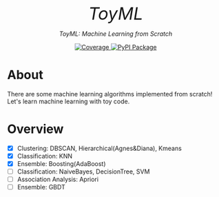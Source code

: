 <p align="center" style="font-size:40px; margin:0px 10px 0px 10px">
    <em>ToyML</em>
</p>
<p align="center">
    <em>ToyML: Machine Learning from Scratch</em>
</p>
<center>
<a href="https://codecov.io/gh/shenxiangzhuang/ToyML" target="_blank">
    <img src="https://codecov.io/gh/shenxiangzhuang/ToyML/branch/master/graph/badge.svg" alt="Coverage">
</a>
<a href="https://pypi.org/project/toyml" target="_blank">
    <img src="https://badge.fury.io/py/toyml.svg" alt="PyPI Package">
</a>
</center>

# About
There are some machine learning algorithms implemented from scratch!
Let's learn machine learning with toy code.

# Overview

- [x] Clustering: DBSCAN, Hierarchical(Agnes&Diana), Kmeans
- [x] Classification: KNN
- [x] Ensemble: Boosting(AdaBoost)
- [ ] Classification: NaiveBayes, DecisionTree, SVM
- [ ] Association Analysis: Apriori
- [ ] Ensemble: GBDT
